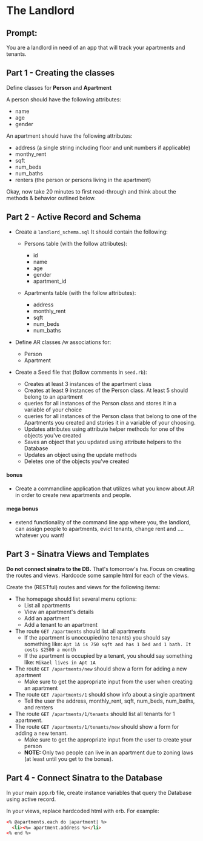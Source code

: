 # The Landlord

## Prompt:
You are a landlord in need of an app that will track your apartments and tenants.

## Part 1 - Creating the classes

Define classes for __Person__ and __Apartment__

A person should have the following attributes:

* name
* age
* gender

An apartment should have the following attributes:

* address (a single string including floor and unit numbers if applicable)
* monthy_rent
* sqft
* num_beds
* num_baths
* renters (the person or persons living in the apartment)

Okay, now take 20 minutes to first read-through and think about the methods & behavior outlined below.

## Part 2 - Active Record and Schema
* Create a `landlord_schema.sql` It should contain the following:
  - Persons table (with the follow attributes):
    - id
    - name
    - age
    - gender
    - apartment_id

  - Apartments table (with the follow attributes):
    - address
    - monthly_rent
    - sqft
    - num_beds
    - num_baths

* Define AR classes /w associations for:
  - Person
  - Apartment

* Create a Seed file that (follow comments in `seed.rb`):
  - Creates at least 3 instances of the apartment class
  - Creates at least 9 instances of the Person class. At least 5 should belong to an apartment
  - queries for all instances of the Person class and stores it in a variable of your choice
  - queries for all instances of the Person class that belong to one of the Apartments you created and stories it in a variable of your choosing.
  - Updates attributes using attribute helper methods for one of the objects you've created
  - Saves an object that you updated using attribute helpers to the Database
  - Updates an object using the update methods
  - Deletes one of the objects you've created

#### bonus
- Create a commandline application that utilizes what you know about AR in order to create new apartments and people.

#### mega bonus
- extend functionality of the command line app where you, the landlord, can assign people to apartments, evict tenants, change rent and .... whatever you want!

## Part 3 - Sinatra Views and Templates

**Do not connect sinatra to the DB.** That's tomorrow's hw. Focus on creating the routes and views.
Hardcode some sample html for each of the views.

Create the (RESTful) routes and views for the following items:

- The homepage should list several menu options:
  * List all apartments
  * View an apartment's details
  * Add an apartment
  * Add a tenant to an apartment
- The route `GET /apartments` should list all apartments
  * If the apartment is unoccupied(no tenants) you should say something like:
    `Apt 1A is 750 sqft and has 1 bed and 1 bath. It costs $2500 a month`
  * If the apartment is occupied by a tenant, you should say something like:
    `Mikael lives in Apt 1A`
- The route `GET /apartments/new` should show a form for adding a new apartment
  * Make sure to get the appropriate input from the user when creating an apartment
- The route `GET /apartments/1` should show info about a single apartment
  * Tell the user the address, monthly_rent, sqft, num_beds, num_baths, and renters
- The route `GET /apartments/1/tenants` should list all tenants for 1 apartment.
- The route `GET /apartments/1/tenants/new` should show a form for adding a new tenant.
  * Make sure to get the appropriate input from the user to create your person
  * __NOTE:__ Only two people can live in an apartment due to zoning laws (at least until you get to the bonus).

## Part 4 - Connect Sinatra to the Database

In your main app.rb file, create instance variables that query the Database using active record.

In your views, replace hardcoded html with erb. For example:

```html
<% @apartments.each do |apartment| %>
  <li><%= apartment.address %></li>
<% end %>
```
